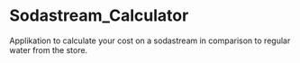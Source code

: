 # Sodastream_Calculator

Applikation to calculate your cost on a sodastream in comparison to regular water from the store.
